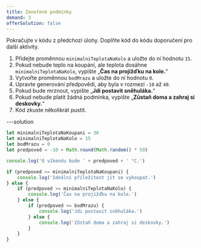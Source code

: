 ```yaml
---
title: Zanořené podmínky
demand: 3
offerSolution: false
---
```


Pokračujte v kódu z předchozí úlohy. Doplňte kód do kódu doporučení pro další aktivity.

1. Přidejte proměnnou `minimalniTeplotaNaKolo` a uložte do ní hodnotu `15`.
1. Pokud nebude teplo na koupání, ale teplota dosáhne `minimalniTeplotaNaKolo`, vypište „**Čas na projížďku na kole.**“
1. Vytvořte proměnnou `bodMrazu` a uložte do ní hodnotu `0`.
1. Upravte generování předpovědi, aby byla v rozmezí `-10` až `40`.
1. Pokud bude mrznout, vypište „**Jdi postavit sněhuláka.**“
1. Pokud nebude platit žádná podmínka, vypište „**Zůstaň doma a zahraj si deskovky.**“
1. Kód zkuste několikrát pustit.

---solution

```js
let minimalniTeplotaNaKoupani = 30
let minimalniTeplotaNaKolo = 15
let bodMrazu = 0
let predpoved = -10 + Math.round(Math.random() * 50)

console.log('O víkendu bude ' + predpoved + ' °C.')

if (predpoved >= minimalniTeplotaNaKoupani) {
	console.log('Ideální příležitost jít se vykoupat.')
} else {
	if (predpoved >= minimalniTeplotaNaKolo) {
		console.log('Čas na projížďku na kole.')
	} else {
		if (predpoved <= bodMrazu) {
			console.log('Jdi postavit sněhuláka.')
		} else {
			console.log('Zůstaň doma a zahraj si deskovky.')
		}
	}
}
```
